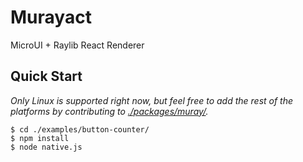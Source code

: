 # Murayact

MicroUI + Raylib React Renderer

## Quick Start

*Only Linux is supported right now, but feel free to add the rest of the platforms by contributing to [./packages/muray/](./packages/muray/).*

```console
$ cd ./examples/button-counter/
$ npm install
$ node native.js
```

